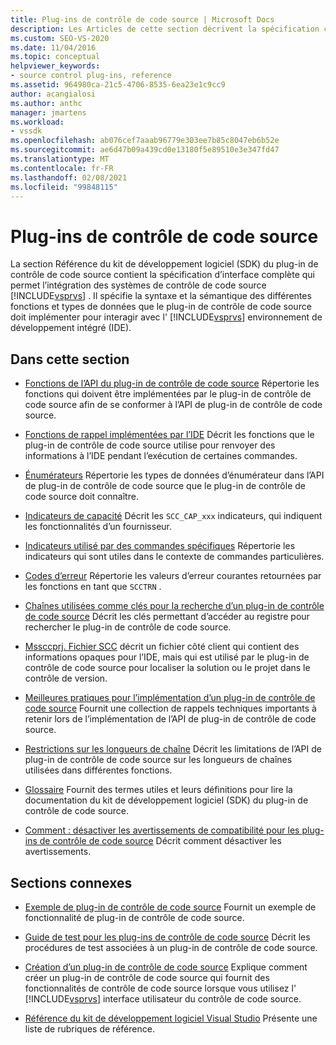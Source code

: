 ```yaml
---
title: Plug-ins de contrôle de code source | Microsoft Docs
description: Les Articles de cette section décrivent la spécification complète de l’interface qui permet d’intégrer les systèmes de contrôle de code source à Visual Studio.
ms.custom: SEO-VS-2020
ms.date: 11/04/2016
ms.topic: conceptual
helpviewer_keywords:
- source control plug-ins, reference
ms.assetid: 964980ca-21c5-4706-8535-6ea23e1c9cc9
author: acangialosi
ms.author: anthc
manager: jmartens
ms.workload:
- vssdk
ms.openlocfilehash: ab076cef7aaab96779e303ee7b85c8047eb6b52e
ms.sourcegitcommit: ae6d47b09a439cd0e13180f5e89510e3e347fd47
ms.translationtype: MT
ms.contentlocale: fr-FR
ms.lasthandoff: 02/08/2021
ms.locfileid: "99848115"
---
```

# <a name="source-control-plug-ins"></a>Plug-ins de contrôle de code source
La section Référence du kit de développement logiciel (SDK) du plug-in de contrôle de code source contient la spécification d’interface complète qui permet l’intégration des systèmes de contrôle de code source [!INCLUDE[vsprvs](../code-quality/includes/vsprvs_md.md)] . Il spécifie la syntaxe et la sémantique des différentes fonctions et types de données que le plug-in de contrôle de code source doit implémenter pour interagir avec l' [!INCLUDE[vsprvs](../code-quality/includes/vsprvs_md.md)] environnement de développement intégré (IDE).

## <a name="in-this-section"></a>Dans cette section
- [Fonctions de l’API du plug-in de contrôle de code source](../extensibility/source-control-plug-in-api-functions.md) Répertorie les fonctions qui doivent être implémentées par le plug-in de contrôle de code source afin de se conformer à l’API de plug-in de contrôle de code source.

- [Fonctions de rappel implémentées par l’IDE](../extensibility/callback-functions-implemented-by-the-ide.md) Décrit les fonctions que le plug-in de contrôle de code source utilise pour renvoyer des informations à l’IDE pendant l’exécution de certaines commandes.

- [Énumérateurs](../extensibility/enumerators.md) Répertorie les types de données d’énumérateur dans l’API de plug-in de contrôle de code source que le plug-in de contrôle de code source doit connaître.

- [Indicateurs de capacité](../extensibility/capability-flags.md) Décrit les `SCC_CAP_xxx` indicateurs, qui indiquent les fonctionnalités d’un fournisseur.

- [Indicateurs utilisé par des commandes spécifiques](../extensibility/bitflags-used-by-specific-commands.md) Répertorie les indicateurs qui sont utiles dans le contexte de commandes particulières.

- [Codes d’erreur](../extensibility/error-codes.md) Répertorie les valeurs d’erreur courantes retournées par les fonctions en tant que `SCCTRN` .

- [Chaînes utilisées comme clés pour la recherche d’un plug-in de contrôle de code source](../extensibility/strings-used-as-keys-for-finding-a-source-control-plug-in.md) Décrit les clés permettant d’accéder au registre pour rechercher le plug-in de contrôle de code source.

- [Mssccprj. Fichier SCC](../extensibility/mssccprj-scc-file.md) décrit un fichier côté client qui contient des informations opaques pour l’IDE, mais qui est utilisé par le plug-in de contrôle de code source pour localiser la solution ou le projet dans le contrôle de version.

- [Meilleures pratiques pour l’implémentation d’un plug-in de contrôle de code source](../extensibility/best-practices-for-implementing-a-source-control-plug-in.md) Fournit une collection de rappels techniques importants à retenir lors de l’implémentation de l’API de plug-in de contrôle de code source.

- [Restrictions sur les longueurs de chaîne](../extensibility/restrictions-on-string-lengths.md) Décrit les limitations de l’API de plug-in de contrôle de code source sur les longueurs de chaînes utilisées dans différentes fonctions.

- [Glossaire](../extensibility/source-control-plug-in-glossary.md) Fournit des termes utiles et leurs définitions pour lire la documentation du kit de développement logiciel (SDK) du plug-in de contrôle de code source.

- [Comment : désactiver les avertissements de compatibilité pour les plug-ins de contrôle de code source](../extensibility/how-to-turn-off-compatibility-warnings-for-source-control-plug-ins.md) Décrit comment désactiver les avertissements.

## <a name="related-sections"></a>Sections connexes
- [Exemple de plug-in de contrôle de code source](https://www.microsoft.com/download/details.aspx?id=55984) Fournit un exemple de fonctionnalité de plug-in de contrôle de code source.

- [Guide de test pour les plug-ins de contrôle de code source](../extensibility/internals/test-guide-for-source-control-plug-ins.md) Décrit les procédures de test associées à un plug-in de contrôle de code source.

- [Création d’un plug-in de contrôle de code source](../extensibility/internals/creating-a-source-control-plug-in.md) Explique comment créer un plug-in de contrôle de code source qui fournit des fonctionnalités de contrôle de code source lorsque vous utilisez l' [!INCLUDE[vsprvs](../code-quality/includes/vsprvs_md.md)] interface utilisateur du contrôle de code source.

- [Référence du kit de développement logiciel Visual Studio](../extensibility/visual-studio-sdk-reference.md) Présente une liste de rubriques de référence.
